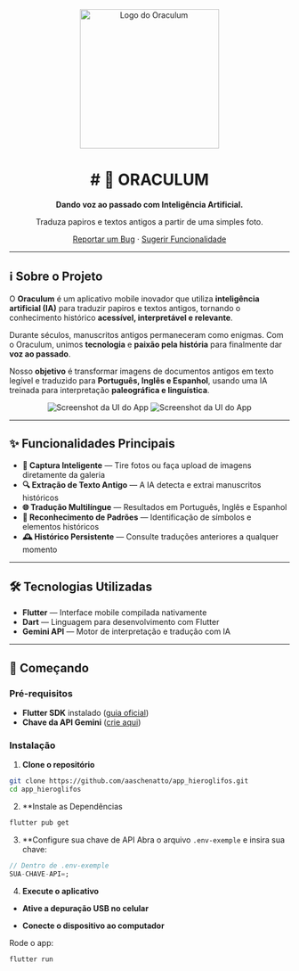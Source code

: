 <div align="center">
  <img src="https://placehold.co/600x300/2a2a2a/c0c0c0?text=ORACULUM" alt="Logo do Oraculum" width="250"/>
  <h1># 📜 ORACULUM</h1>
  <p><strong>Dando voz ao passado com Inteligência Artificial.</strong></p>
  <p>Traduza papiros e textos antigos a partir de uma simples foto.</p>
  <p>
    <a href="https://github.com/aaschenatto/app_hieroglifos/issues">Reportar um Bug</a>
    ·
    <a href="https://github.com/aaschenatto/app_hieroglifos/issues">Sugerir Funcionalidade</a>
  </p>
</div>

---

## ℹ️ Sobre o Projeto

O **Oraculum** é um aplicativo mobile inovador que utiliza **inteligência artificial (IA)** para traduzir papiros e textos antigos, tornando o conhecimento histórico **acessível, interpretável e relevante**.

Durante séculos, manuscritos antigos permaneceram como enigmas. Com o Oraculum, unimos **tecnologia** e **paixão pela história** para finalmente dar **voz ao passado**.

Nosso **objetivo** é transformar imagens de documentos antigos em texto legível e traduzido para **Português, Inglês e Espanhol**, usando uma IA treinada para interpretação **paleográfica e linguística**.

<div align="center">
  <img src="https://placehold.co/250x500/1e1e1e/c0c0c0?text=UI+Screenshot+1" alt="Screenshot da UI do App"/>
  <img src="https://placehold.co/250x500/1e1e1e/c0c0c0?text=UI+Screenshot+2" alt="Screenshot da UI do App"/>
</div>

---

## ✨ Funcionalidades Principais

- **📸 Captura Inteligente** — Tire fotos ou faça upload de imagens diretamente da galeria  
- **🔍 Extração de Texto Antigo** — A IA detecta e extrai manuscritos históricos  
- **🌐 Tradução Multilíngue** — Resultados em Português, Inglês e Espanhol  
- **🧠 Reconhecimento de Padrões** — Identificação de símbolos e elementos históricos  
- **🕰️ Histórico Persistente** — Consulte traduções anteriores a qualquer momento  

---

## 🛠️ Tecnologias Utilizadas

- **Flutter** — Interface mobile compilada nativamente  
- **Dart** — Linguagem para desenvolvimento com Flutter  
- **Gemini API** — Motor de interpretação e tradução com IA  

---

## 🚀 Começando

### Pré-requisitos

- **Flutter SDK** instalado ([guia oficial](https://flutter.dev/docs/get-started/install))  
- **Chave da API Gemini** ([crie aqui](https://ai.google.dev/gemini-api))  

### Instalação

1. **Clone o repositório**
```bash
git clone https://github.com/aaschenatto/app_hieroglifos.git
cd app_hieroglifos
```
2. **Instale as Dependências
```bash
flutter pub get
```

3. **Configure sua chave de API
Abra o arquivo ```.env-exemple``` e insira sua chave:
```dart
// Dentro de .env-exemple
SUA-CHAVE-API=;
```
4. **Execute o aplicativo**

- **Ative a depuração USB no celular**

- **Conecte o dispositivo ao computador**

Rode o app:

```bash
flutter run
```
